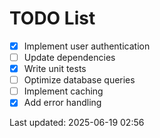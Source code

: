 # TODO List

- [x] Implement user authentication
- [ ] Update dependencies
- [x] Write unit tests
- [ ] Optimize database queries
- [ ] Implement caching
- [x] Add error handling

Last updated: 2025-06-19 02:56
